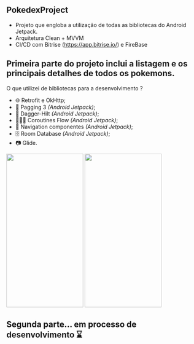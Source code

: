 ## PokedexProject

- Projeto que engloba a utilização de todas as bibliotecas do Android Jetpack.
- Arquitetura Clean + MVVM
- CI/CD com Bitrise (https://app.bitrise.io/) e FireBase

## Primeira parte do projeto inclui a listagem e os principais detalhes de todos os pokemons. 

O que utilizei de bibliotecas para a desenvolvimento ? 

- 🌐 Retrofit e OkHttp;
- 📕 Pagging 3 *(Android Jetpack)*;
- 💉 Dagger-Hilt *(Android Jetpack)*;
- 🏄🏻‍♂️ Coroutines Flow *(Android Jetpack)*;
- 🛶 Navigation componentes *(Android Jetpack)*;
- 🗄️ Room Database *(Android Jetpack)*;
- 📷 Glide.

<img src="https://github.com/DevEgF/PokedexProject/assets/104474051/248e058f-fd67-4ad0-b5eb-593310b1afc5" data-canonical-src="https://gyazo.com/eb5c5741b6a9a16c692170a41a49c858.png" width="200" height="400" />

<img src="https://github.com/DevEgF/PokedexProject/assets/104474051/eb608987-aac1-4ae8-bb2b-369b828c9979" data-canonical-src="https://gyazo.com/eb5c5741b6a9a16c692170a41a49c858.png" width="200" height="400" />

## Segunda parte... em processo de desenvolvimento ⌛️
